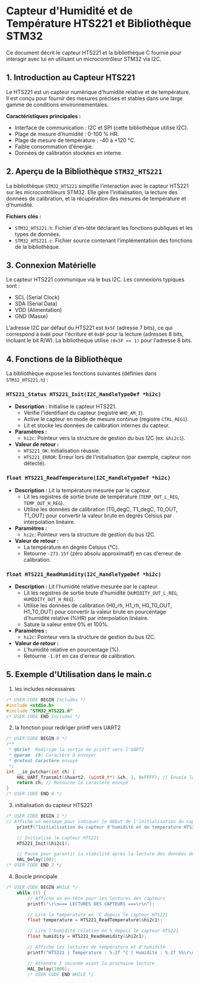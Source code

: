 # Capteur d'Humidité et de Température HTS221 et Bibliothèque STM32

Ce document décrit le capteur HTS221 et la bibliothèque C fournie pour interagir avec lui en utilisant un microcontrôleur STM32 via I2C.

## 1. Introduction au Capteur HTS221

Le HTS221 est un capteur numérique d'humidité relative et de température. Il est conçu pour fournir des mesures précises et stables dans une large gamme de conditions environnementales.

**Caractéristiques principales :**
*   Interface de communication : I2C et SPI (cette bibliothèque utilise I2C).
*   Plage de mesure d'humidité : 0-100 % HR.
*   Plage de mesure de température : -40 à +120 °C.
*   Faible consommation d'énergie.
*   Données de calibration stockées en interne.

## 2. Aperçu de la Bibliothèque `STM32_HTS221`

La bibliothèque `STM32_HTS221` simplifie l'interaction avec le capteur HTS221 sur les microcontrôleurs STM32. Elle gère l'initialisation, la lecture des données de calibration, et la récupération des mesures de température et d'humidité.

**Fichiers clés :**
*   `STM32_HTS221.h`: Fichier d'en-tête déclarant les fonctions publiques et les types de données.
*   `STM32_HTS221.c`: Fichier source contenant l'implémentation des fonctions de la bibliothèque.

## 3. Connexion Matérielle

Le capteur HTS221 communique via le bus I2C. Les connexions typiques sont :
*   SCL (Serial Clock)
*   SDA (Serial Data)
*   VDD (Alimentation)
*   GND (Masse)

L'adresse I2C par défaut du HTS221 est `0x5F` (adresse 7 bits), ce qui correspond à `0xBE` pour l'écriture et `0xBF` pour la lecture (adresses 8 bits, incluant le bit R/W). La bibliothèque utilise `(0x5F << 1)` pour l'adresse 8 bits.

## 4. Fonctions de la Bibliothèque

La bibliothèque expose les fonctions suivantes (définies dans `STM32_HTS221.h`) :

### `HTS221_Status HTS221_Init(I2C_HandleTypeDef *hi2c)`
*   **Description :** Initialise le capteur HTS221.
    *   Vérifie l'identifiant du capteur (registre `WHO_AM_I`).
    *   Active le capteur en mode de mesure continue (registre `CTRL_REG1`).
    *   Lit et stocke les données de calibration internes du capteur.
*   **Paramètres :**
    *   `hi2c`: Pointeur vers la structure de gestion du bus I2C (ex: `&hi2c1`).
*   **Valeur de retour :**
    *   `HTS221_OK`: Initialisation réussie.
    *   `HTS221_ERROR`: Erreur lors de l'initialisation (par exemple, capteur non détecté).

### `float HTS221_ReadTemperature(I2C_HandleTypeDef *hi2c)`
*   **Description :** Lit la température mesurée par le capteur.
    *   Lit les registres de sortie brute de température (`TEMP_OUT_L_REG`, `TEMP_OUT_H_REG`).
    *   Utilise les données de calibration (T0_degC, T1_degC, T0_OUT, T1_OUT) pour convertir la valeur brute en degrés Celsius par interpolation linéaire.
*   **Paramètres :**
    *   `hi2c`: Pointeur vers la structure de gestion du bus I2C.
*   **Valeur de retour :**
    *   La température en degrés Celsius (°C).
    *   Retourne `-273.15f` (zéro absolu approximatif) en cas d'erreur de calibration.

### `float HTS221_ReadHumidity(I2C_HandleTypeDef *hi2c)`
*   **Description :** Lit l'humidité relative mesurée par le capteur.
    *   Lit les registres de sortie brute d'humidité (`HUMIDITY_OUT_L_REG`, `HUMIDITY_OUT_H_REG`).
    *   Utilise les données de calibration (H0_rh, H1_rh, H0_T0_OUT, H1_T0_OUT) pour convertir la valeur brute en pourcentage d'humidité relative (%HR) par interpolation linéaire.
    *   Sature la valeur entre 0% et 100%.
*   **Paramètres :**
    *   `hi2c`: Pointeur vers la structure de gestion du bus I2C.
*   **Valeur de retour :**
    *   L'humidité relative en pourcentage (%).
    *   Retourne `-1.0f` en cas d'erreur de calibration.

## 5. Exemple d'Utilisation dans le main.c

1. les includes nécessaires

```c
/* USER CODE BEGIN Includes */
#include <stdio.h>
#include "STM32_HTS221.h"
/* USER CODE END Includes */
```

2. la fonction pour rediriger printf vers UART2

```c
/* USER CODE BEGIN 0 */
/**
 * @brief  Redirige la sortie de printf vers l'UART2
 * @param  ch: Caractère à envoyer
 * @retval Caractère envoyé
 */
int __io_putchar(int ch) {
	HAL_UART_Transmit(&huart2, (uint8_t*) &ch, 1, 0xFFFF); // Envoie le caractère via l'UART2
	return ch; // Retourne le caractère envoyé
}
/* USER CODE END 0 */
```

3. initialisation du capteur HTS221

```c
/* USER CODE BEGIN 2 */
// Affiche un message pour indiquer le début de l'initialisation du capteur
	printf("Initialisation du capteur d'humidité et de température HTS221...\r\n");

	// Initialise le capteur HTS221
	HTS221_Init(&hi2c1);

	// Pause pour garantir la stabilité après la lecture des données de calibration
	HAL_Delay(100);
/* USER CODE END 2 */   
```

4. Boucle principale

```c
/* USER CODE BEGIN WHILE */
	while (1) {
		// Affiche un en-tête pour les lectures des capteurs
		printf("\r\n=== LECTURES DES CAPTEURS ===\r\n");

		// Lire la température en °C depuis le capteur HTS221
		float temperature = HTS221_ReadTemperature(&hi2c1);

		// Lire l'humidité relative en % depuis le capteur HTS221
		float humidity = HTS221_ReadHumidity(&hi2c1);

		// Affiche les lectures de température et d'humidité
		printf("HTS221 | Température : %.2f °C | Humidité : %.2f %%\r\n", temperature_hts, humidity);

		// Attendre 1 seconde avant la prochaine lecture
		HAL_Delay(1000);
		/* USER CODE END WHILE */
```

